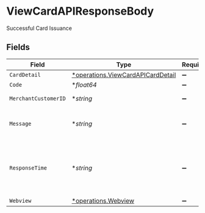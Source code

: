 # ViewCardAPIResponseBody

Successful Card Issuance


## Fields

| Field                                                                                        | Type                                                                                         | Required                                                                                     | Description                                                                                  |
| -------------------------------------------------------------------------------------------- | -------------------------------------------------------------------------------------------- | -------------------------------------------------------------------------------------------- | -------------------------------------------------------------------------------------------- |
| `CardDetail`                                                                                 | [*operations.ViewCardAPICardDetail](../../../pkg/models/operations/viewcardapicarddetail.md) | :heavy_minus_sign:                                                                           | Card deatils                                                                                 |
| `Code`                                                                                       | **float64*                                                                                   | :heavy_minus_sign:                                                                           | Unique code.                                                                                 |
| `MerchantCustomerID`                                                                         | **string*                                                                                    | :heavy_minus_sign:                                                                           | Unique customer ID                                                                           |
| `Message`                                                                                    | **string*                                                                                    | :heavy_minus_sign:                                                                           | Description of the response code.                                                            |
| `ResponseTime`                                                                               | **string*                                                                                    | :heavy_minus_sign:                                                                           | Exact TimeStamp of the response in Unix Nanoseconds format.                                  |
| `Webview`                                                                                    | [*operations.Webview](../../../pkg/models/operations/webview.md)                             | :heavy_minus_sign:                                                                           | Card deatils                                                                                 |
